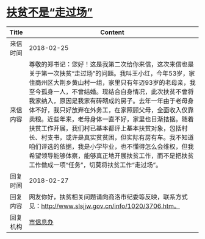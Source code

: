 # <a href="http://www.shangluo.gov.cn/zmhd/ldxxxx.jsp?urltype=leadermail.LeaderMailContentUrl&wbtreeid=1112&leadermailid=4559">扶贫不是“走过场”</a>
| Title |                                                                                                                                                               Content                                                                                                                                                               |
|:-----:|-------------------------------------------------------------------------------------------------------------------------------------------------------------------------------------------------------------------------------------------------------------------------------------------------------------------------------------|
| 来信时间  | 2018-02-25                                                                                                                                                                                                                                                                                                                          |
| 来信内容  | 尊敬的郑书记：您好！这是我第二次给你来信，这次来信也是关于第一次扶贫“走过场”的问题。我叫王小红，今年53岁，家住商州区大荆乡黄山村一组，家里只有年迈93岁的老母亲，我至今孤身一人，不曾结婚。现结合自身情况，此次扶贫不曾将我家纳入，原因是我家有砖砌成的房子。去年一年由于老母身体不好，我只好放弃在外务工，在家照顾父母，全面收入仅靠卖粮。近些年来，老母身体一直不好，家里也日渐拮据。随着扶贫工作开展，我们村已基本都评上基本扶贫对象，包括村长、村支书，或许是真实贫贫困，但实际有房有车。我不知道咱们评选的依据，我是小学毕业，也不懂得怎么会维权，但我希望领导能够体察，能够真正地开展扶贫工作，而不是把扶贫工作做成一项“任务”，切莫将扶贫工作“走过场”。 |
| 回复时间  | 2018-02-27                                                                                                                                                                                                                                                                                                                          |
| 回复内容  | 网友你好，扶贫相关问题请向商洛市纪委等反映，联系方式见：http://www.slsjjw.gov.cn/info/1020/3706.htm。                                                                                                                                                                                                                                                            |
| 回复机构  | <a href="../../category/agencies/市信息办.md">市信息办</a>                                                                                                                                                                                                                                                                                  |